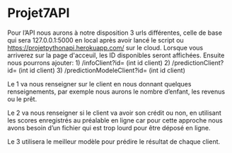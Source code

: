 # Projet7API

Pour l’API nous aurons à notre disposition 3 urls différentes, celle de base qui sera 127.0.0.1:5000 en local après avoir lancé le script ou https://projetpythonapi.herokuapp.com/ sur le cloud.
Lorsque vous arriverez sur la page d'acceuil, les ID disponibles seront affichées.
Ensuite nous pourrons ajouter:
	1) /infoClient?id= (int id client)
	2) /predictionClient?id= (int id client)
	3) /predictionModeleClient?id= (int id client)

Le 1 va nous renseigner sur le client en nous donnant quelques renseignements, par exemple nous aurons le nombre d’enfant, les revenus ou le prêt.

Le 2 va nous renseigner si le client va avoir son crédit ou non, en utilisant les scores enregistrés au préalable  en ligne car pour cette approche nous avons besoin d’un fichier qui est trop lourd pour être déposé en ligne.

Le 3 utilisera le meilleur modèle pour prédire le résultat de chaque client.
